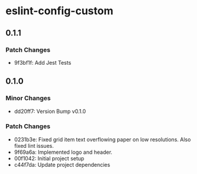 # eslint-config-custom

## 0.1.1

### Patch Changes

- 9f3bf1f: Add Jest Tests

## 0.1.0

### Minor Changes

- dd20ff7: Version Bump v0.1.0

### Patch Changes

- 0231b3e: Fixed grid item text overflowing paper on low resolutions. Also fixed lint issues.
- 9f69a6a: Implemented logo and header.
- 00f1042: Initial project setup
- c44f7da: Update project dependencies
